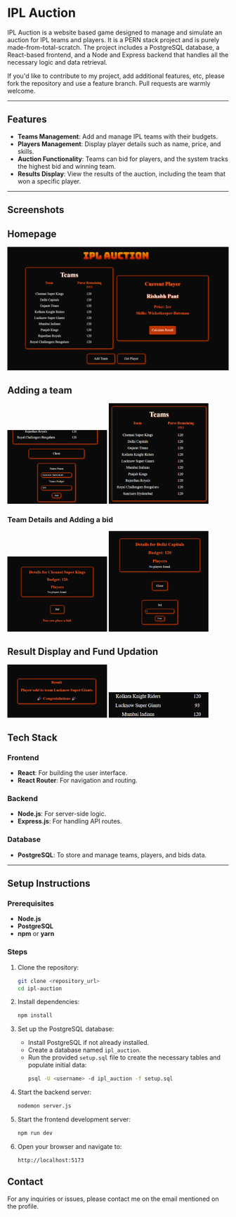 # IPL Auction

IPL Auction is a website based game designed to manage and simulate an auction for IPL teams and players. It is a PERN stack project and is purely made-from-total-scratch. The project includes a PostgreSQL database, a React-based frontend, and a Node and Express backend that handles all the necessary logic and data retrieval.

If you'd like to contribute to my project, add additional features, etc, please fork the repository and use a feature branch. Pull requests are warmly welcome.

---

## Features

- **Teams Management**: Add and manage IPL teams with their budgets.
- **Players Management**: Display player details such as name, price, and skills.
- **Auction Functionality**: Teams can bid for players, and the system tracks the highest bid and winning team.
- **Results Display**: View the results of the auction, including the team that won a specific player.

---

## Screenshots

## Homepage
![Home Page](https://github.com/gargiiiii18/ipl-auction/blob/main/src/assets/homepage.png)

## Adding a team
<p float="left">
  <img src="https://github.com/gargiiiii18/ipl-auction/blob/main/src/assets/addintteam1.png" width="45%" />
  <img src="https://github.com/gargiiiii18/ipl-auction/blob/main/src/assets/addintteam2.png" width="45%" />
</p>

### Team Details and Adding a bid
<p float="left">
  <img src="https://github.com/gargiiiii18/ipl-auction/blob/main/src/assets/team.png" width="45%" />
  <img src="https://github.com/gargiiiii18/ipl-auction/blob/main/src/assets/addingbid.png" width="45%" />
</p>

## Result Display and Fund Updation
<p float="left">
  <img src="https://github.com/gargiiiii18/ipl-auction/blob/main/src/assets/result.png" width="45%" />
  <img src="https://github.com/gargiiiii18/ipl-auction/blob/main/src/assets/purseupdation.png" width="45%" />
</p>

## Tech Stack

### Frontend
- **React**: For building the user interface.
- **React Router**: For navigation and routing.

### Backend
- **Node.js**: For server-side logic.
- **Express.js**: For handling API routes.

### Database
- **PostgreSQL**: To store and manage teams, players, and bids data.

---

## Setup Instructions

### Prerequisites
- **Node.js**
- **PostgreSQL**
- **npm** or **yarn**

### Steps

1. Clone the repository:
   ```bash
   git clone <repository_url>
   cd ipl-auction
   ```

2. Install dependencies:
   ```bash
   npm install
   ```

3. Set up the PostgreSQL database:
   - Install PostgreSQL if not already installed.
   - Create a database named `ipl_auction`.
   - Run the provided `setup.sql` file to create the necessary tables and populate initial data:
     ```bash
     psql -U <username> -d ipl_auction -f setup.sql
     ```

4. Start the backend server:
   ```bash
   nodemon server.js
   ```

5. Start the frontend development server:
   ```bash
   npm run dev
   ```

6. Open your browser and navigate to:
   ```
   http://localhost:5173
   ```


## Contact

For any inquiries or issues, please contact me on the email mentioned on the profile.

